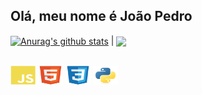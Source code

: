 ## Olá, meu nome é João Pedro

<a href="https://github.com/anuraghazra/github-readme-stats"><img align="center" src="https://github-readme-stats.vercel.app/api?username=JoaoPolar&show_icons=true&include_all_commits=true&theme=dark&hide_border=true" alt="Anurag's github stats" /></a>   |   <a href="https://github.com/anuraghazra/github-readme-stats"><img align="center" src="https://github-readme-stats.vercel.app/api/top-langs/?username=JoaoPolar&layout=compact&theme=dark&hide_border=true" /></a>


<div style="display: inline_block"><br>
  <img align="center" alt="Rafa-Js" height="30" width="40" src="https://raw.githubusercontent.com/devicons/devicon/master/icons/javascript/javascript-plain.svg">
  <img align="center" alt="Rafa-HTML" height="30" width="40" src="https://raw.githubusercontent.com/devicons/devicon/master/icons/html5/html5-original.svg">
  <img align="center" alt="Rafa-CSS" height="30" width="40" src="https://raw.githubusercontent.com/devicons/devicon/master/icons/css3/css3-original.svg">
  <img align="center" alt="Rafa-Python" height="30" width="40" src="https://raw.githubusercontent.com/devicons/devicon/master/icons/python/python-original.svg">
</div>

